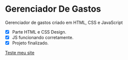 # Gerenciador De Gastos
 Gerenciador de gastos criado em HTML, CSS e JavaScript

- [x] Parte HTML e CSS Design.
- [x] JS funcionando corretamente.
- [x] Projeto finalizado.

[Teste meu site](https://controlegastos.netlify.app/)
